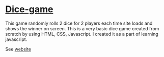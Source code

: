 # [Dice-game](https://rahuliitkgp31.github.io/Dice-game/)
This game randomly rolls 2 dice for 2 players each time site loads and shows the winner on screen.
This is a very basic dice game created from scratch by using HTML, CSS, Javascript. I created it as a part of learning javascript.

See [website](https://rahuliitkgp31.github.io/Dice-game/)
